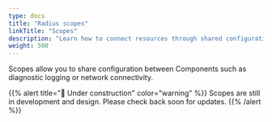 ```yaml
---
type: docs
title: "Radius scopes"
linkTitle: "Scopes"
description: "Learn how to connect resources through shared configuration with Scopes."
weight: 500
---
```


Scopes allow you to share configuration between Components such as diagnostic logging or network connectivity.

{{% alert title="🚧 Under construction" color="warning" %}}
Scopes are still in development and design. Please check back soon for updates.
{{% /alert %}}